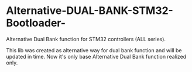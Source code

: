# Alternative-DUAL-BANK-STM32-Bootloader-
Alternative Dual Bank function for STM32 controllers (ALL series). 

This lib was created as alternative way for dual bank function and will be updated in time.
Now it's only base Alternative Dual Bank function realized only.
